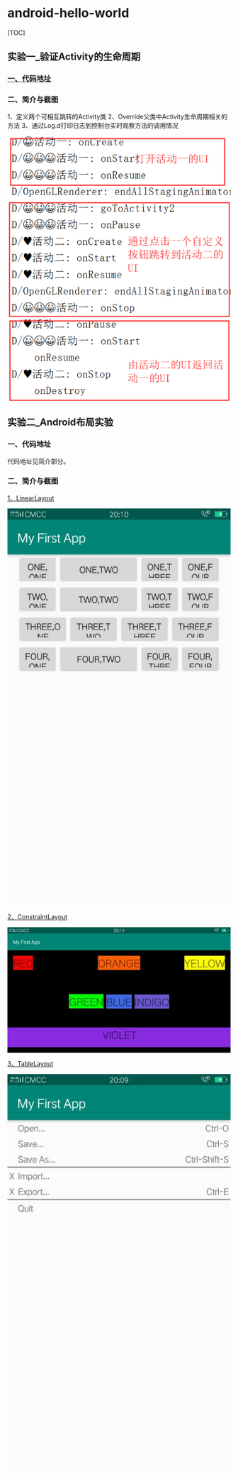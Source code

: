 # android-hello-world
[TOC]



## 实验一_验证Activity的生命周期
### [一、代码地址](https://github.com/xkfx/android-hello-world/tree/master/app/src/main/java/com/example/myfirstapp/ex1)
### 二、简介与截图
1、定义两个可相互跳转的Activity类
2、Override父类中Activity生命周期相关的方法
3、通过Log.d打印日志到控制台实时观察方法的调用情况

<img src="docs/img/ex1_1.png" alt="ex1" align=center />



## 实验二_Android布局实验

### 一、代码地址

代码地址见简介部分。

### 二、简介与截图

[1、LinearLayout](https://github.com/xkfx/android-hello-world/blob/master/app/src/main/res/layout/activity_linear_layout_test.xml)

<img src="docs/img/ex2_1.jpg" alt="ex2" align=center />

[2、ConstraintLayout](https://github.com/xkfx/android-hello-world/blob/master/app/src/main/res/layout/activity_constraint_layout_test.xml)

<img src="docs/img/ex2_2.jpg" alt="ex2" align=center />

[3、TableLayout](https://github.com/xkfx/android-hello-world/blob/master/app/src/main/res/layout/activity_table_layout_test.xml)

<img src="docs/img/ex2_3.jpg" alt="ex2" align=center />

